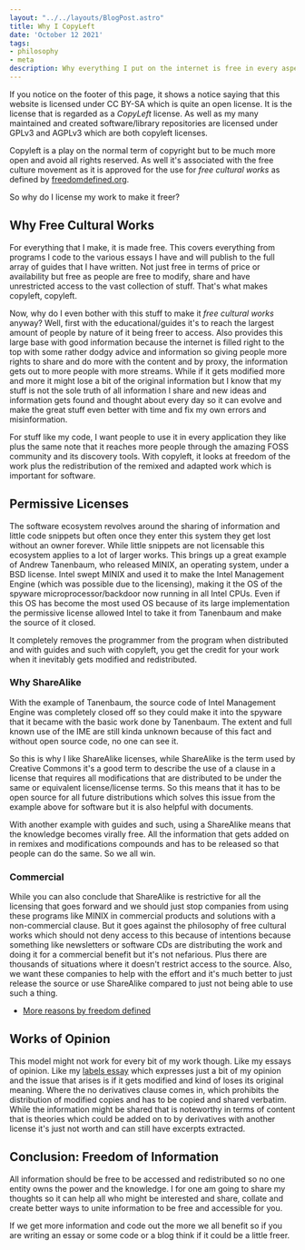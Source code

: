 ```yaml
---
layout: "../../layouts/BlogPost.astro"
title: Why I CopyLeft
date: 'October 12 2021'
tags:
- philosophy
- meta
description: Why everything I put on the internet is free in every aspect and why you should consider it too
---
```


If you notice on the footer of this page, it shows a notice saying that this
website is licensed under CC BY-SA which is quite an open license.
It is the license that is regarded as a _CopyLeft_ license.
As well as my many maintained and created software/library repositories
are licensed under GPLv3 and AGPLv3 which are both copyleft licenses.

Copyleft is a play on the normal term of copyright but to be much more open and
avoid all rights reserved. As well it's associated with the free culture
movement as it is approved for the use for _free cultural works_ as defined by [freedomdefined.org](https://freedomdefined.org).

So why do I license my work to make it freer?

## Why Free Cultural Works

For everything that I make, it is made free. This covers everything from
programs I code to the various essays I have and will publish to the full array
of guides that I have written. Not just free in terms of price or availability
but free as people are free to modify, share and have unrestricted access
to the vast collection of stuff. That's what makes copyleft, copyleft.

Now,
why do I even bother with this stuff to make it _free cultural works_ anyway?
Well, first with the educational/guides it's to reach the largest amount of
people by nature of it being freer to access. Also provides this large base
with good information because the internet is filled right to the top with some
rather dodgy advice and information so giving people more rights to share and
do more with the content and by proxy, the information gets out to more people
with more streams. While if it gets modified more and more it might lose a bit
of the original information but I know that my stuff is not the sole truth of
all information I share and new ideas and information gets found and thought
about every day so it can evolve and make the great stuff even better with time
and fix my own errors and misinformation.

For stuff like my code, I want people to use it in every application they like
plus the same note that it reaches more people through the amazing
FOSS community and its discovery tools. With copyleft, it looks at freedom of
the work plus the redistribution of the remixed and adapted work which
is important for software.

## Permissive Licenses

The software ecosystem revolves around the sharing of information and little
code snippets but often once they enter this system they get lost without an
owner forever. While little snippets are not licensable this ecosystem applies
to a lot of larger works. This brings up a great example of
Andrew Tanenbaum, who released MINIX, an operating system,
under a BSD license. Intel swept MINIX and used it to make
the Intel Management Engine (which was possible due to the licensing),
making it the OS of the spyware microprocessor/backdoor now running in all
Intel CPUs. Even if this OS has become the most used OS because of its
large implementation the permissive license allowed Intel to take it
from Tanenbaum and make the source of it closed.

It completely removes the programmer from the program when distributed and with
guides and such with copyleft, you get the credit for your work when it
inevitably gets modified and redistributed.

### Why ShareAlike

With the example of Tanenbaum, the source code of Intel Management Engine
was completely closed off so they could make it into the spyware that it became
with the basic work done by Tanenbaum. The extent and full known use of the IME
are still kinda unknown because of this fact and without open source code,
no one can see it.

So this is why I like ShareAlike licenses, while ShareAlike is the term used by
Creative Commons it's a good term to describe the use of a clause in a license
that requires all modifications that are distributed to be under the same or
equivalent license/license terms. So this means that it has to be open source
for all future distributions which solves this issue from the example above for
software but it is also helpful with documents.

With another example with guides and such, using a ShareAlike means that the
knowledge becomes virally free. All the information that gets added on in
remixes and modifications compounds and has to be released so that people can
do the same. So we all win.

### Commercial

While you can also conclude that ShareAlike is restrictive for all the
licensing that goes forward and we should just stop companies from using these
programs like MINIX in commercial products and solutions with a non-commercial
clause. But it goes against the philosophy of free cultural works which should
not deny access to this because of intentions because something like
newsletters or software CDs are distributing the work and doing it for a
commercial benefit but it's not nefarious. Plus there are thousands of
situations where it doesn't restrict access to the source. Also, we want these
companies to help with the effort and it's much better to just release the
source or use ShareAlike compared to just not being able to use such a thing.

- [More reasons by freedom defined](https://freedomdefined.org/Licenses/NC)

## Works of Opinion

This model might not work for every bit of my work though. Like my essays of
opinion. Like my
[labels essay](/labels-and-its-adhesive/) which
expresses just a bit of my opinion and the issue that arises is if it gets
modified and kind of loses its original meaning.
Where the no derivatives clause comes in, which prohibits the distribution
of modified copies and has to be copied and shared verbatim.
While the information might be shared that is noteworthy in terms of content
that is theories which could be added on to by derivatives with another license
it's just not worth and can still have excerpts extracted.

## Conclusion: Freedom of Information

All information should be free to be accessed and redistributed so no one
entity owns the power and the knowledge. I for one am going to share my
thoughts so it can help all who might be interested and share, collate
and create better ways to unite information to be free and accessible for you.

If we get more information and code out the more we all benefit so if you are
writing an essay or some code or a blog think if it could be a little freer.
